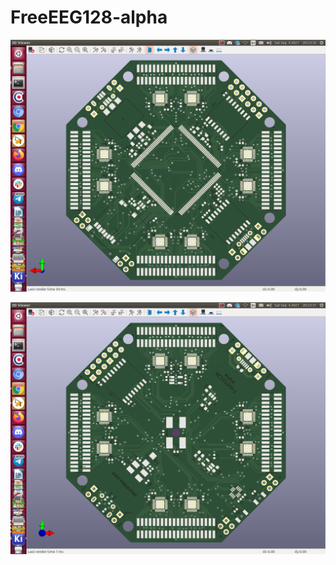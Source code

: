 # FreeEEG128-alpha

![FreeEEG128-alpha_3d_top](https://github.com/neuroidss/FreeEEG128-alpha/blob/main/KiCAD/out/3d/FreeEEG128-alpha_3d_top.png)

![FreeEEG128-alpha_3d_bottom](https://github.com/neuroidss/FreeEEG128-alpha/blob/main/KiCAD/out/3d/FreeEEG128-alpha_3d_bottom.png)
